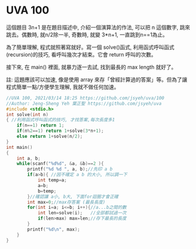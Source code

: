 UVA 100
=======

這個題目 3n+1 是在題目描述中, 介紹一個演算法的作法, 可以把 n 
這個數字, 跳來跳去。偶數時, 就n/2除一半, 奇數時, 就變 3\*n+1,
一直跳到n==1為止。

為了簡單理解, 程式就照著寫就好。寫一個 solve()函式, 利用函式呼叫函式(recursion)的技巧, 看呼叫幾次才結束。它會 return 呼叫的次數。

接下來, 在 main() 裡面, 就暴力逐一去試, 找到最長的 max length 就好了。

註: 這題應該可以加速, 像是使用 array 來存「曾經計算過的答案」等。但為了讓程式簡單一點/方便學生理解, 我就不做任何加速。

```C++
//UVA 100, 2021/03/14 18:25 https://github.com/jsyeh/uva/100
//Author: Jeng-Sheng Yeh 葉正聖 https://github.com/jsyeh/uva
#include <stdio.h>
int solve(int n) 
{ //利用函式呼叫函式的技巧, 才找答案,每次長度多1
	if(n==1) return 1;
	if(n%2==1) return 1+solve(3*n+1);
	else return 1+solve(n/2);
}
int main()
{
	int a, b;
	while(scanf("%d%d", &a, &b)==2 ){
		printf("%d %d ", a, b);//先印 a b
		if(a>b){ //因不確定 a b 的大小, 所以調一下
			int temp=a;
			a=b;
			b=temp;
		}//確認讓 a小, b大, 下面for迴圈才會正確
		int max=0;//max存答案 (最長長度)
		for(int i=a; i<=b; i++){//a...b之間的數
			int len=solve(i);   //全部都試過一次
			if(len>max) max=len;//存下最長的長度
		}
		printf("%d\n", max);
	}
}
```